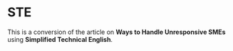 # STE
This is a conversion of the article on **Ways to Handle Unresponsive SMEs** using **Simplified Technical English**.   